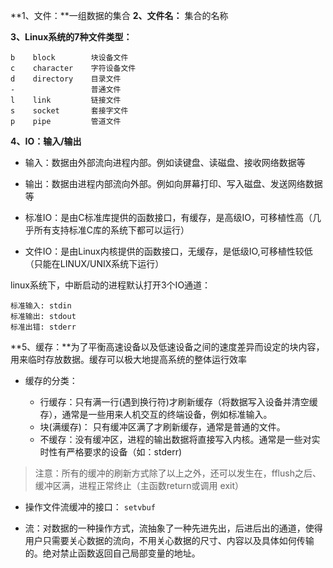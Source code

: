**1、文件：**一组数据的集合
**2、文件名：** 集合的名称

**3、Linux系统的7种文件类型：**
    
    b    block        块设备文件         
    c    character    字符设备文件
    d    directory    目录文件
    -                 普通文件
    l    link         链接文件
    s    socket       套接字文件        
    p    pipe         管道文件

**4、IO：输入/输出**

- 输入：数据由外部流向进程内部。例如读键盘、读磁盘、接收网络数据等
- 输出：数据由进程内部流向外部。例如向屏幕打印、写入磁盘、发送网络数据等

- 标准IO：是由C标准库提供的函数接口，有缓存，是高级IO，可移植性高（几乎所有支持标准C库的系统下都可以运行）

- 文件IO：是由Linux内核提供的函数接口，无缓存，是低级IO,可移植性较低（只能在LINUX/UNIX系统下运行）


linux系统下，中断启动的进程默认打开3个IO通道：

    标准输入: stdin
    标准输出: stdout
    标准出错: stderr
    
**5、缓存：**为了平衡高速设备以及低速设备之间的速度差异而设定的块内容，用来临时存放数据。缓存可以极大地提高系统的整体运行效率

- 缓存的分类：

    - 行缓存：只有满一行(遇到换行符)才刷新缓存（将数据写入设备并清空缓存），通常是一些用来人机交互的终端设备，例如标准输入。
    - 块(满缓存)： 只有缓冲区满了才刷新缓存，通常是普通的文件。
    - 不缓存：没有缓冲区，进程的输出数据将直接写入内核。通常是一些对实时性有严格要求的设备（如：stderr)

>注意：所有的缓冲的刷新方式除了以上之外，还可以发生在，fflush之后、缓冲区满，进程正常终止（主函数return或调用 exit）

- 操作文件流缓冲的接口： `setvbuf`

- 流：对数据的一种操作方式，流抽象了一种先进先出，后进后出的通道，使得用户只需要关心数据的流向，不用关心数据的尺寸、内容以及具体如何传输的。绝对禁止函数返回自己局部变量的地址。

